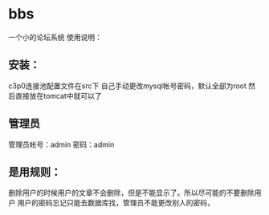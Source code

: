 # bbs
一个小的论坛系统
使用说明：
## 安装：
c3p0连接池配置文件在src下
自己手动更改mysql帐号密码，默认全部为root
然后直接放在tomcat中就可以了
## 管理员
管理员帐号：admin
	密码：admin

## 是用规则：
删除用户的时候用户的文章不会删除，但是不能显示了。所以尽可能的不要删除用户
用户的密码忘记只能去数据库找，管理员不能更改别人的密码，

